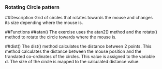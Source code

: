 ### Rotating Circle pattern

##Description
Grid of circles that rotates towards the mouse and changes its size depending where the mouse is.

##Functions
##atan()
The exercise uses the atan2() method and the rotate() method to rotate the circle towards where the mouse is.

##dist()
The dist() method calculates the distance between 2 points. This method calculates the distance between the mouse position and the translated co-ordinates of the circles. This value is assigned to the variable d. The size of the circle is mapped to the calculated distance value.
